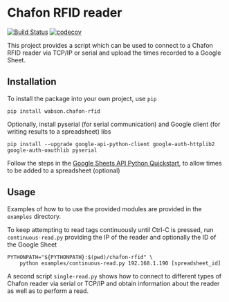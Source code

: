 Chafon RFID reader
==================

[![Build Status](https://travis-ci.org/wabson/chafon-rfid.svg?branch=master)](https://travis-ci.org/wabson/chafon-rfid)
[![codecov](https://codecov.io/gh/wabson/chafon-rfid/branch/master/graph/badge.svg)](https://codecov.io/gh/wabson/chafon-rfid)

This project provides a script which can be used to connect to a Chafon RFID reader
via TCP/IP or serial and upload the times recorded to a Google Sheet.

Installation
------------

To install the package into your own project, use `pip`

    pip install wabson.chafon-rfid

Optionally, install pyserial (for serial communication) and Google client (for writing results to a spreadsheet) libs

    pip install --upgrade google-api-python-client google-auth-httplib2 google-auth-oauthlib pyserial

Follow the steps in the [Google Sheets API Python
Quickstart](https://developers.google.com/sheets/api/quickstart/python),
to allow times to be added to a spreadsheet (optional)

Usage
-----

Examples of how to to use the provided modules are provided in the `examples` directory.

To keep attempting to read tags continuously until Ctrl-C is pressed, run
`continuous-read.py` providing the IP of the reader and optionally the ID of the 
Google Sheet

    PYTHONPATH="${PYTHONPATH}:$(pwd)/chafon-rfid" \
        python examples/continuous-read.py 192.168.1.190 [spreadsheet_id]

A second script `single-read.py` shows how to connect to different types of Chafon 
reader via serial or TCP/IP and obtain information about the reader as well as to 
perform a read.
